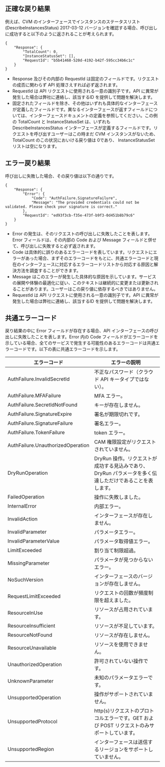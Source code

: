 ﻿## 正確な戻り結果

例えば、CVM のインターフェースでインスタンスのステータスリスト(DescribeInstancesStatus) 2017-03-12 バージョンを確認する場合、呼び出しに成功すると以下のように返されることが考えられます。

    {
        "Response": {
            "TotalCount": 0,
            "InstanceStatusSet": [],
            "RequestId": "b5b41468-520d-4192-b42f-595cc34b6c1c"
        }
    }

* Response 及びその内部の RequestId は固定のフィールドです。リクエストの成否に関わらず API 処理さえすれば必ず返されます。
* RequestId は API リクエストに使用される一意の識別子です。API に異常が発生した場合は弊社に連絡し、該当するID を提供して問題を解決します。
* 固定されたフィールドを除き、その他はいずれも具体的なインターフェースが定義したフィールドです。異なるインターフェースが返すフィールドについては、インターフェースドキュメントの定義を参照してください。この例の TotalCount と InstanceStatusSet は、いずれも DescribeInstancesStatus インターフェースが定義するフィールドです。リクエストを呼び出すユーザーはこの時まだ CVM インスタンスがないため、 TotalCount のこの状況においける戻り値は 0であり、 InstanceStatusSet リストは空になります。

## エラー戻り結果

呼び出しに失敗した場合、その戻り値は以下の通りです。

    {
        "Response": {
            "Error": {
                "Code": "AuthFailure.SignatureFailure",
                "Message": "The provided credentials could not be validated. Please check your signature is correct."
            },
            "RequestId": "ed93f3cb-f35e-473f-b9f3-0d451b8b79c6"
        }
    }

* Error の発生は、そのリクエストの呼び出しに失敗したことを表します。Error フィールドは、その内部の Code および Message フィールドと併せて、呼び出しに失敗すると必ず返されます。
* Code は具体的に誤りのあるエラーコードを表しています。リクエストにエラーがあった場合、まずそのエラーコードをもとに、共通エラーコードと現在のインターフェースに対応するエラーコードリストから対応する原因と解決方法を調査することができます。
* Message はこのエラーが発生した具体的な原因を示しています。サービスの展開や体験の最適化に従い、このテキストは継続的に変更または更新されることがあります。ユーザーはこの戻り値に依存するべきではありません。
* RequestId は API リクエストに使用される一意の識別子です。API に異常が発生した場合は弊社に連絡し、該当するID を提供して問題を解決します。


## 共通エラーコード


戻り結果の中に Error フィールドが存在する場合、API インターフェースの呼び出しに失敗したことを表します。Error 内の Code フィールドがエラーコードを示している場合、全てのサービスで発生する可能性のあるエラーコードは共通エラーコードです。以下の表に共通エラーコードを示します。


| エラーコード | エラーの説明 |
|----------|----------|
| AuthFailure.InvalidSecretId | 不正なパスワード（クラウド API キータイプではない）。|
| AuthFailure.MFAFailure | MFA エラー。|
| AuthFailure.SecretIdNotFound | キーが存在しません。|
| AuthFailure.SignatureExpire | 署名が期限切れです。|
| AuthFailure.SignatureFailure | 署名エラー。|
| AuthFailure.TokenFailure | token エラー。|
| AuthFailure.UnauthorizedOperation | CAM 権限設定がリクエストされていません。|
| DryRunOperation | DryRun 操作。リクエストが成功する見込みであり、DryRun パラメータを多く伝達しただけであることを表します。|
| FailedOperation | 操作に失敗しました。|
| InternalError | 内部エラー。|
| InvalidAction | インターフェースが存在しません。|
| InvalidParameter | パラメータエラー。|
| InvalidParameterValue | パラメータ取得値エラー。|
| LimitExceeded | 割り当て制限超過。|
| MissingParameter | パラメータが見つからないエラー。|
| NoSuchVersion | インターフェースのバージョンが存在しません。|
| RequestLimitExceeded | リクエストの回数が頻度制限を超えました。|
| ResourceInUse | リソースが占用されています。|
| ResourceInsufficient | リソースが不足しています。|
| ResourceNotFound | リソースが存在しません。|
| ResourceUnavailable | リソースを使用できません。|
| UnauthorizedOperation | 許可されていない操作です。|
| UnknownParameter | 未知のパラメータエラーです。|
| UnsupportedOperation | 操作がサポートされていません。|
| UnsupportedProtocol | http(s)リクエストのプロトコルエラーです。GET および POST リクエストのみサポートしています。|
| UnsupportedRegion | インターフェースは送信するリージョンをサポートしていません。|

